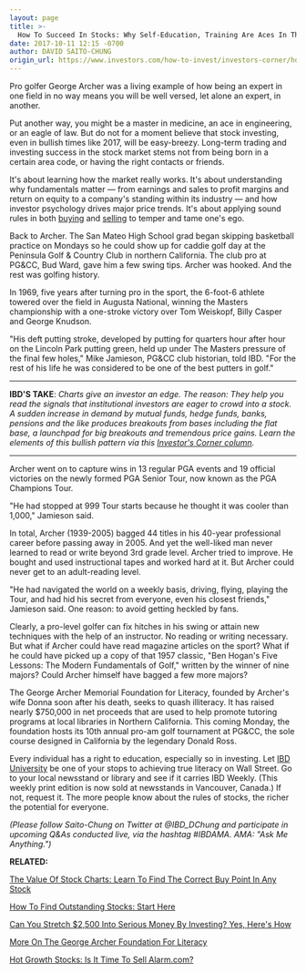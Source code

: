 ```yaml
---
layout: page
title: >-
  How To Succeed In Stocks: Why Self-Education, Training Are Aces In The Hole
date: 2017-10-11 12:15 -0700
author: DAVID SAITO-CHUNG
origin_url: https://www.investors.com/how-to-invest/investors-corner/how-to-succeed-in-stocks-why-self-education-training-are-aces-in-the-hole/
---
```


Pro golfer George Archer was a living example of how being an expert in one field in no way means you will be well versed, let alone an expert, in another.

Put another way, you might be a master in medicine, an ace in engineering, or an eagle of law. But do not for a moment believe that stock investing, even in bullish times like 2017, will be easy-breezy.
Long-term trading and investing success in the stock market stems not from being born in a certain area code, or having the right contacts or friends.

It's about learning how the market really works. It's about understanding why fundamentals matter — from earnings and sales to profit margins and return on equity to a company's standing within its industry — and how investor psychology drives major price trends. It's about applying sound rules in both [buying](https://www.investors.com/how-to-invest/investors-corner/searching-for-a-new-buy-point-watch-tests-of-the-10-week-moving-average/) and [selling](https://www.investors.com/how-to-invest/investors-corner/how-to-build-long-term-profits-in-stocks-take-many-gains-at-20-25/) to temper and tame one's ego.

Back to Archer. The San Mateo High School grad began skipping basketball practice on Mondays so he could show up for caddie golf day at the Peninsula Golf & Country Club in northern California. The club pro at PG&CC, Bud Ward, gave him a few swing tips. Archer was hooked. And the rest was golfing history.

In 1969, five years after turning pro in the sport, the 6-foot-6 athlete towered over the field in Augusta National, winning the Masters championship with a one-stroke victory over Tom Weiskopf, Billy Casper and George Knudson.

"His deft putting stroke, developed by putting for quarters hour after hour on the Lincoln Park putting green, held up under The Masters pressure of the final few holes," Mike Jamieson, PG&CC club historian, told IBD. "For the rest of his life he was considered to be one of the best putters in golf."

---

**IBD'S TAKE**: *Charts give an investor an edge. The reason: They help you read the signals that institutional investors are eager to crowd into a stock. A sudden increase in demand by mutual funds, hedge funds, banks, pensions and the like produces breakouts from bases including* *the flat base, a launchpad for big breakouts and tremendous price gains. Learn the elements of this bullish pattern via this* [_Investor's Corner column_](https://www.investors.com/how-to-invest/investors-corner/when-to-buy-the-basics-of-a-flat-base-a-super-growth-stock-pattern/)_._

---

Archer went on to capture wins in 13 regular PGA events and 19 official victories on the newly formed PGA Senior Tour, now known as the PGA Champions Tour.

"He had stopped at 999 Tour starts because he thought it was cooler than 1,000," Jamieson said.

In total, Archer (1939-2005) bagged 44 titles in his 40-year professional career before passing away in 2005. And yet the well-liked man never learned to read or write beyond 3rd grade level. Archer tried to improve. He bought and used instructional tapes and worked hard at it. But Archer could never get to an adult-reading level.

"He had navigated the world on a weekly basis, driving, flying, playing the Tour, and had hid his secret from everyone, even his closest friends," Jamieson said. One reason: to avoid getting heckled by fans.

Clearly, a pro-level golfer can fix hitches in his swing or attain new techniques with the help of an instructor. No reading or writing necessary. But what if Archer could have read magazine articles on the sport? What if he could have picked up a copy of that 1957 classic, "Ben Hogan's Five Lessons: The Modern Fundamentals of Golf," written by the winner of nine majors? Could Archer himself have bagged a few more majors?

The George Archer Memorial Foundation for Literacy, founded by Archer's wife Donna soon after his death, seeks to quash illiteracy. It has raised nearly \$750,000 in net proceeds that are used to help promote tutoring programs at local libraries in Northern California. This coming Monday, the foundation hosts its 10th annual pro-am golf tournament at PG&CC, the sole course designed in California by the legendary Donald Ross.

Every individual has a right to education, especially so in investing. Let [IBD University](https://www.investors.com/ibd-university/getting-started/) be one of your stops to achieving true literacy on Wall Street. Go to your local newsstand or library and see if it carries IBD Weekly. (This weekly print edition is now sold at newsstands in Vancouver, Canada.) If not, request it. The more people know about the rules of stocks, the richer the potential for everyone.

_(Please follow Saito-Chung on Twitter at @IBD_DChung and participate in upcoming Q&As conducted live, via the hashtag #IBDAMA. AMA: "Ask Me Anything.")_

**RELATED:**

[The Value Of Stock Charts: Learn To Find The Correct Buy Point In Any Stock](https://www.investors.com/how-to-invest/investors-corner/chart-reading-basics-how-a-buy-point-marks-a-time-of-opportunity/)

[How To Find Outstanding Stocks: Start Here](https://www.investors.com/how-to-invest/investors-corner/looking-for-the-best-stocks-to-buy-and-watch-start-here/)

[Can You Stretch \$2,500 Into Serious Money By Investing? Yes, Here's How](https://www.investors.com/how-to-invest/investors-corner/can-you-make-roaring-stock-profits-with-a-little-cash-yes-here-is-the-way/)

[More On The George Archer Foundation For Literacy](http://georgearcherfoundation.org/index.php)

[Hot Growth Stocks: Is It Time To Sell Alarm.com?](https://www.investors.com/stock-lists/stock-spotlight/is-it-time-to-sound-warning-on-alarm-com/)
